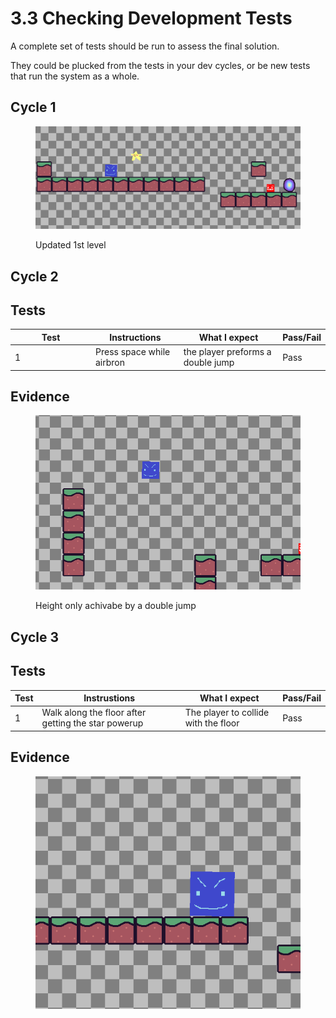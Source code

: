 # 3.3 Checking Development Tests

A complete set of tests should be run to assess the final solution.

They could be plucked from the tests in your dev cycles, or be new tests that run the system as a whole.



## Cycle 1

<figure><img src="../.gitbook/assets/image (27).png" alt=""><figcaption><p>Updated 1st level</p></figcaption></figure>

## Cycle 2

## Tests

<table><thead><tr><th width="115">Test</th><th>Instructions</th><th>What I expect</th><th>Pass/Fail</th></tr></thead><tbody><tr><td>1</td><td>Press space while airbron</td><td>the player preforms a double jump</td><td>Pass</td></tr></tbody></table>

## Evidence

<figure><img src="../.gitbook/assets/image (1).png" alt=""><figcaption><p>Height only achivabe by a double jump</p></figcaption></figure>

## Cycle 3

## Tests

| Test | Instrustions                                        | What I expect                        | Pass/Fail |
| ---- | --------------------------------------------------- | ------------------------------------ | --------- |
| 1    | Walk along the floor after getting the star powerup | The player to collide with the floor | Pass      |



## Evidence

<figure><img src="../.gitbook/assets/image (28).png" alt=""><figcaption></figcaption></figure>
